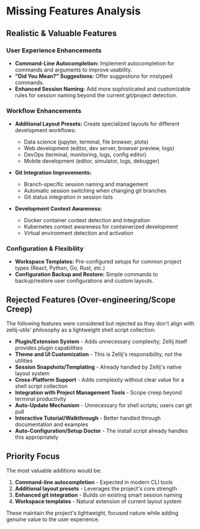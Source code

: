 # Missing Features Analysis

## Realistic & Valuable Features

### User Experience Enhancements
*   **Command-Line Autocompletion:** Implement autocompletion for commands and arguments to improve usability.
*   **"Did You Mean?" Suggestions:** Offer suggestions for mistyped commands.
*   **Enhanced Session Naming:** Add more sophisticated and customizable rules for session naming beyond the current git/project detection.

### Workflow Enhancements
*   **Additional Layout Presets:** Create specialized layouts for different development workflows:
    - Data science (jupyter, terminal, file browser, plots)
    - Web development (editor, dev server, browser preview, logs)
    - DevOps (terminal, monitoring, logs, config editor)
    - Mobile development (editor, simulator, logs, debugger)

*   **Git Integration Improvements:** 
    - Branch-specific session naming and management
    - Automatic session switching when changing git branches
    - Git status integration in session lists

*   **Development Context Awareness:**
    - Docker container context detection and integration
    - Kubernetes context awareness for containerized development
    - Virtual environment detection and activation

### Configuration & Flexibility
*   **Workspace Templates:** Pre-configured setups for common project types (React, Python, Go, Rust, etc.)
*   **Configuration Backup and Restore:** Simple commands to backup/restore user configurations and custom layouts.

## Rejected Features (Over-engineering/Scope Creep)

The following features were considered but rejected as they don't align with zellij-utils' philosophy as a lightweight shell script collection:

- **Plugin/Extension System** - Adds unnecessary complexity; Zellij itself provides plugin capabilities
- **Theme and UI Customization** - This is Zellij's responsibility, not the utilities
- **Session Snapshots/Templating** - Already handled by Zellij's native layout system
- **Cross-Platform Support** - Adds complexity without clear value for a shell script collection
- **Integration with Project Management Tools** - Scope creep beyond terminal productivity
- **Auto-Update Mechanism** - Unnecessary for shell scripts; users can git pull
- **Interactive Tutorial/Walkthrough** - Better handled through documentation and examples
- **Auto-Configuration/Setup Doctor** - The install script already handles this appropriately

## Priority Focus

The most valuable additions would be:
1. **Command-line autocompletion** - Expected in modern CLI tools
2. **Additional layout presets** - Leverages the project's core strength
3. **Enhanced git integration** - Builds on existing smart session naming
4. **Workspace templates** - Natural extension of current layout system

These maintain the project's lightweight, focused nature while adding genuine value to the user experience.
